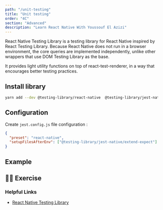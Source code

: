 ```yaml
---
path: "/unit-testing"
title: "Unit testing"
order: "4C"
section: "Advanced"
description: "Learn React Native With Youssouf El Azizi"
---
```


React Native Testing Library is a testing library for React Native inspired by React Testing Library. Because React Native does not run in a browser environment, the core queries are implemented independently, unlike other wrappers that use DOM Testing Library as the base.

It provides light utility functions on top of react-test-renderer, in a way that encourages better testing practices.

## Install library

```bash
yarn add --dev @testing-library/react-native  @testing-library/jest-native
```

## Configuration

Create `jest.config.js` file configuration :

```json
{
  "preset": "react-native",
  "setupFilesAfterEnv": ["@testing-library/jest-native/extend-expect"]
}
```

## Example

## 🧑‍💻 Exercise

### Helpful Links

- [React Native Testing Library](https://github.com/callstack/react-native-testing-library)
